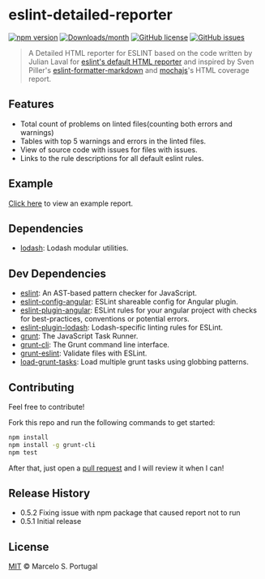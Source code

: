 # eslint-detailed-reporter

[![npm version](https://img.shields.io/npm/v/eslint-detailed-reporter.svg)](https://www.npmjs.com/package/eslint-detailed-reporter)
[![Downloads/month](https://img.shields.io/npm/dm/eslint-detailed-reporter.svg)](https://www.npmjs.com/package/eslint-detailed-reporter)
[![GitHub license](https://img.shields.io/badge/license-MIT-blue.svg)](https://github.com/mportuga/eslint-detailed-reporter/blob/master/LICENSE)
[![GitHub issues](https://img.shields.io/github/issues/mportuga/eslint-detailed-reporter.svg?style=plastic)](https://github.com/mportuga/eslint-detailed-reporter/issues)

> A Detailed HTML reporter for ESLINT based on the code written by Julian Laval for [eslint's default HTML reporter](http://eslint.org/docs/user-guide/formatters/#html) and inspired by Sven Piller's [eslint-formatter-markdown](https://github.com/sven-piller/eslint-formatter-markdown) and [mochajs](https://mochajs.org/)'s HTML coverage report.

## Features

- Total count of problems on linted files(counting both errors and warnings)
- Tables with top 5 warnings and errors in the linted files.
- View of source code with issues for files with issues.
- Links to the rule descriptions for all default eslint rules.

## Example

[Click here](http://htmlpreview.github.io/?https://github.com/mportuga/eslint-detailed-reporter/blob/master/example/example-report.html) to view an example report.

## Dependencies

- [lodash](https://github.com/lodash/lodash): Lodash modular utilities.

## Dev Dependencies

- [eslint](https://github.com/eslint/eslint): An AST-based pattern checker for JavaScript.
- [eslint-config-angular](https://github.com/dustinspecker/eslint-config-angular): ESLint shareable config for Angular plugin.
- [eslint-plugin-angular](https://github.com/Gillespie59/eslint-plugin-angular): ESLint rules for your angular project with checks for best-practices, conventions or potential errors.
- [eslint-plugin-lodash](https://github.com/eslint-plugins/eslint-plugin-lodash): Lodash-specific linting rules for ESLint.
- [grunt](http://gruntjs.com/): The JavaScript Task Runner.
- [grunt-cli](https://github.com/gruntjs/grunt-cli): The Grunt command line interface.
- [grunt-eslint](https://github.com/sindresorhus/grunt-eslint): Validate files with ESLint.
- [load-grunt-tasks](https://github.com/sindresorhus/load-grunt-tasks): Load multiple grunt tasks using globbing patterns.

## Contributing

Feel free to contribute!

Fork this repo and run the following commands to get started:

```sh
npm install
npm install -g grunt-cli
npm test
```

After that, just open a [pull request](https://github.com/mportuga/eslint-detailed-reporter/pulls) and I will review it when I can!

## Release History

- 0.5.2 Fixing issue with npm package that caused report not to run
- 0.5.1 Initial release

## License

[MIT](http://opensource.org/licenses/MIT) © Marcelo S. Portugal
